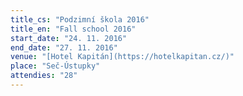 ```yaml
---
title_cs: "Podzimní škola 2016"
title_en: "Fall school 2016"
start_date: "24. 11. 2016"
end_date: "27. 11. 2016"
venue: "[Hotel Kapitán](https://hotelkapitan.cz/)"
place: "Seč-Ústupky"
attendies: "28"
---
```


